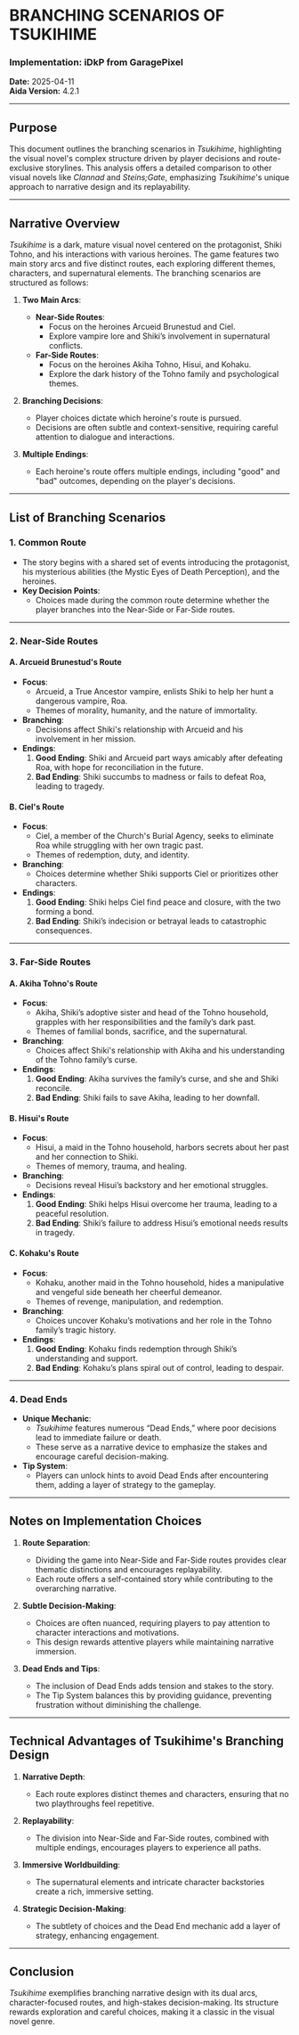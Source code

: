 # BRANCHING SCENARIOS OF TSUKIHIME

### Implementation: iDkP from GaragePixel  
**Date:** 2025-04-11  
**Aida Version:** 4.2.1  

---

## Purpose

This document outlines the branching scenarios in *Tsukihime*, highlighting the visual novel's complex structure driven by player decisions and route-exclusive storylines. This analysis offers a detailed comparison to other visual novels like *Clannad* and *Steins;Gate*, emphasizing *Tsukihime*'s unique approach to narrative design and its replayability.

---

## Narrative Overview

*Tsukihime* is a dark, mature visual novel centered on the protagonist, Shiki Tohno, and his interactions with various heroines. The game features two main story arcs and five distinct routes, each exploring different themes, characters, and supernatural elements. The branching scenarios are structured as follows:

1. **Two Main Arcs**:
	- **Near-Side Routes**:
		- Focus on the heroines Arcueid Brunestud and Ciel.
		- Explore vampire lore and Shiki’s involvement in supernatural conflicts.
	- **Far-Side Routes**:
		- Focus on the heroines Akiha Tohno, Hisui, and Kohaku.
		- Explore the dark history of the Tohno family and psychological themes.

2. **Branching Decisions**:
	- Player choices dictate which heroine's route is pursued.
	- Decisions are often subtle and context-sensitive, requiring careful attention to dialogue and interactions.

3. **Multiple Endings**:
	- Each heroine's route offers multiple endings, including "good" and "bad" outcomes, depending on the player's decisions.

---

## List of Branching Scenarios

### **1. Common Route**
- The story begins with a shared set of events introducing the protagonist, his mysterious abilities (the Mystic Eyes of Death Perception), and the heroines.
- **Key Decision Points**:
	- Choices made during the common route determine whether the player branches into the Near-Side or Far-Side routes.

---

### **2. Near-Side Routes**

#### **A. Arcueid Brunestud's Route**
- **Focus**:
	- Arcueid, a True Ancestor vampire, enlists Shiki to help her hunt a dangerous vampire, Roa.
	- Themes of morality, humanity, and the nature of immortality.
- **Branching**:
	- Decisions affect Shiki's relationship with Arcueid and his involvement in her mission.
- **Endings**:
	1. **Good Ending**: Shiki and Arcueid part ways amicably after defeating Roa, with hope for reconciliation in the future.
	2. **Bad Ending**: Shiki succumbs to madness or fails to defeat Roa, leading to tragedy.

#### **B. Ciel's Route**
- **Focus**:
	- Ciel, a member of the Church's Burial Agency, seeks to eliminate Roa while struggling with her own tragic past.
	- Themes of redemption, duty, and identity.
- **Branching**:
	- Choices determine whether Shiki supports Ciel or prioritizes other characters.
- **Endings**:
	1. **Good Ending**: Shiki helps Ciel find peace and closure, with the two forming a bond.
	2. **Bad Ending**: Shiki’s indecision or betrayal leads to catastrophic consequences.

---

### **3. Far-Side Routes**

#### **A. Akiha Tohno's Route**
- **Focus**:
	- Akiha, Shiki’s adoptive sister and head of the Tohno household, grapples with her responsibilities and the family’s dark past.
	- Themes of familial bonds, sacrifice, and the supernatural.
- **Branching**:
	- Choices affect Shiki's relationship with Akiha and his understanding of the Tohno family’s curse.
- **Endings**:
	1. **Good Ending**: Akiha survives the family’s curse, and she and Shiki reconcile.
	2. **Bad Ending**: Shiki fails to save Akiha, leading to her downfall.

#### **B. Hisui's Route**
- **Focus**:
	- Hisui, a maid in the Tohno household, harbors secrets about her past and her connection to Shiki.
	- Themes of memory, trauma, and healing.
- **Branching**:
	- Decisions reveal Hisui’s backstory and her emotional struggles.
- **Endings**:
	1. **Good Ending**: Shiki helps Hisui overcome her trauma, leading to a peaceful resolution.
	2. **Bad Ending**: Shiki’s failure to address Hisui’s emotional needs results in tragedy.

#### **C. Kohaku's Route**
- **Focus**:
	- Kohaku, another maid in the Tohno household, hides a manipulative and vengeful side beneath her cheerful demeanor.
	- Themes of revenge, manipulation, and redemption.
- **Branching**:
	- Choices uncover Kohaku’s motivations and her role in the Tohno family’s tragic history.
- **Endings**:
	1. **Good Ending**: Kohaku finds redemption through Shiki’s understanding and support.
	2. **Bad Ending**: Kohaku’s plans spiral out of control, leading to despair.

---

### **4. Dead Ends**
- **Unique Mechanic**:
	- *Tsukihime* features numerous “Dead Ends,” where poor decisions lead to immediate failure or death.
	- These serve as a narrative device to emphasize the stakes and encourage careful decision-making.
- **Tip System**:
	- Players can unlock hints to avoid Dead Ends after encountering them, adding a layer of strategy to the gameplay.

---

## Notes on Implementation Choices

1. **Route Separation**:
	- Dividing the game into Near-Side and Far-Side routes provides clear thematic distinctions and encourages replayability.
	- Each route offers a self-contained story while contributing to the overarching narrative.

2. **Subtle Decision-Making**:
	- Choices are often nuanced, requiring players to pay attention to character interactions and motivations.
	- This design rewards attentive players while maintaining narrative immersion.

3. **Dead Ends and Tips**:
	- The inclusion of Dead Ends adds tension and stakes to the story.
	- The Tip System balances this by providing guidance, preventing frustration without diminishing the challenge.

---

## Technical Advantages of Tsukihime's Branching Design

1. **Narrative Depth**:
	- Each route explores distinct themes and characters, ensuring that no two playthroughs feel repetitive.

2. **Replayability**:
	- The division into Near-Side and Far-Side routes, combined with multiple endings, encourages players to experience all paths.

3. **Immersive Worldbuilding**:
	- The supernatural elements and intricate character backstories create a rich, immersive setting.

4. **Strategic Decision-Making**:
	- The subtlety of choices and the Dead End mechanic add a layer of strategy, enhancing engagement.

---

## Conclusion

*Tsukihime* exemplifies branching narrative design with its dual arcs, character-focused routes, and high-stakes decision-making. Its structure rewards exploration and careful choices, making it a classic in the visual novel genre.
